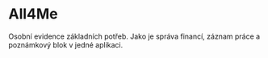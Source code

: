 # All4Me
Osobní evidence základních potřeb. Jako je správa financí, záznam práce a poznámkový blok v jedné aplikaci.
